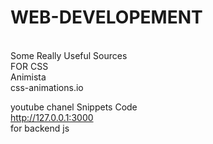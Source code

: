 # WEB-DEVELOPEMENT
</br>
Some Really Useful Sources</br>
FOR CSS</br>
Animista</br>
css-animations.io</br>

youtube chanel    Snippets Code</br>
http://127.0.0.1:3000</br>
for backend js
